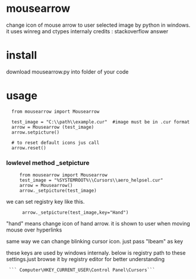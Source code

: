 # mousearrow
change icon of mouse arrow to user selected image by python in windows.
it uses winreg and ctypes internaly
credits : stackoverflow answer

# install
download mousearrow.py into folder of your code 
   

# usage
  ```
    from mousearrow import Mousearrow

    test_image = "C:\\path\\example.cur"  #image must be in .cur format
    arrow = Mousearrow (test_image)
    arrow.setpicture()

    # to reset default icons jus call
    arrow.reset()
  ```

   ### lowlevel method _setpicture
  ```
       from mousearrow import Mousearrow
       test_image = "%SYSTEMROOT%\\Cursors\\aero_helpsel.cur"
       arrow = Mousearrow()
       arrow._setpicture(test_image)
  ```
     
 we can set registry key like this.
  ```
        arrow._setpicture(test_image,key="Hand")
  ```
"hand" means change icon of hand arrow.
 it is shown to user when moving mouse over hyperlinks
 
 same way we can change blinking  cursor icon. just pass "Ibeam" as key
 
 these keys are used by windows internaly.
 below is registry path to these settings.just browse it by registry editor for better understanding
 
     ``` Computer\HKEY_CURRENT_USER\Control Panel\Cursors```
 
